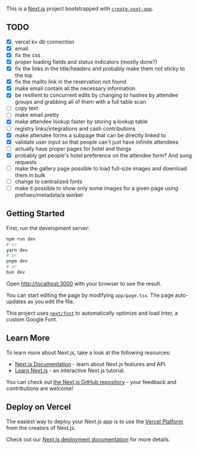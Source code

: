 This is a [Next.js](https://nextjs.org/) project bootstrapped with [`create-next-app`](https://github.com/vercel/next.js/tree/canary/packages/create-next-app).

## TODO

- [x] vercel kv db connection
- [x] email
- [x] fix the css
- [x] proper loading fields and status indicators (mostly done?)
- [x] fix the links in the title/headers and probably make them not sticky to the top
- [x] fix the mailto link in the reservation not found
- [x] make email contain all the necessary information
- [x] be resilient to concurrent edits by changing to hashes by attendee groups and grabbing all of them with a full table scan
- [ ] copy text
- [ ] make email pretty
- [x] make attendee lookup faster by storing a lookup table
- [ ] registry links/integrations and cash contributions
- [x] make attendee forms a subpage that can be directly linked to
- [x] validate user input so that people can't just have infinite attendees
- [ ] actually have proper pages for hotel and things
- [x] probably get people's hotel preference on the attendee form? And song requests
- [ ] make the gallery page possible to load full-size images and download them in bulk
- [ ] change to centralized fonts
- [ ] make it possible to show only some images for a given page using prefixes/metadata/a worker

## Getting Started

First, run the development server:

```bash
npm run dev
# or
yarn dev
# or
pnpm dev
# or
bun dev
```

Open [http://localhost:3000](http://localhost:3000) with your browser to see the result.

You can start editing the page by modifying `app/page.tsx`. The page auto-updates as you edit the file.

This project uses [`next/font`](https://nextjs.org/docs/basic-features/font-optimization) to automatically optimize and load Inter, a custom Google Font.

## Learn More

To learn more about Next.js, take a look at the following resources:

- [Next.js Documentation](https://nextjs.org/docs) - learn about Next.js features and API.
- [Learn Next.js](https://nextjs.org/learn) - an interactive Next.js tutorial.

You can check out [the Next.js GitHub repository](https://github.com/vercel/next.js/) - your feedback and contributions are welcome!

## Deploy on Vercel

The easiest way to deploy your Next.js app is to use the [Vercel Platform](https://vercel.com/new?utm_medium=default-template&filter=next.js&utm_source=create-next-app&utm_campaign=create-next-app-readme) from the creators of Next.js.

Check out our [Next.js deployment documentation](https://nextjs.org/docs/deployment) for more details.
